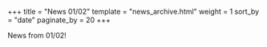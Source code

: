 +++
title = "News 01/02"
template = "news_archive.html"
weight = 1
sort_by = "date"
paginate_by = 20
+++

News from 01/02!

